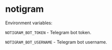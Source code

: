 # notigram

Environment variables:

`NOTIGRAM_BOT_TOKEN` - Telegram bot token.

`NOTIGRAM_BOT_USERNAME` - Telegram bot username.
